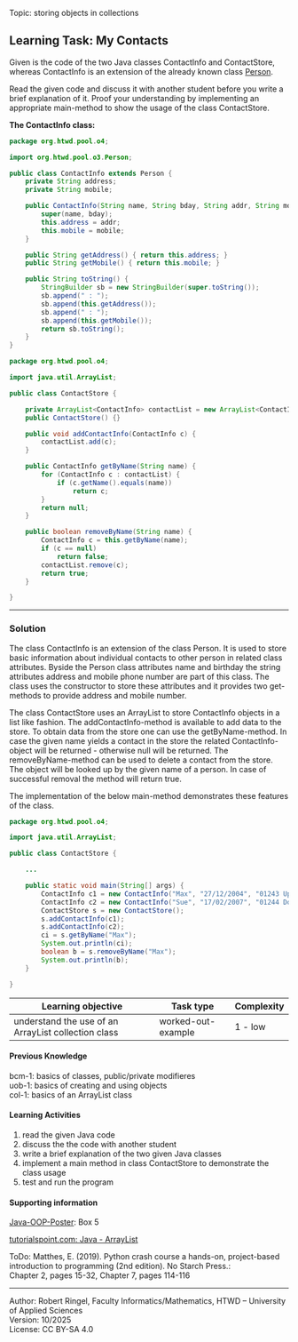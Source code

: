Topic: storing objects in collections

## Learning Task: My Contacts

Given is the code of the two Java classes ContactInfo and ContactStore, whereas ContactInfo is an extension of the already known class [Person](../03_UsingObjects/Person.java).

Read the given code and discuss it with another student before you write a brief explanation of it.
Proof your understanding by implementing an appropriate main-method to show the usage of the class ContactStore.

**The ContactInfo class:**
``` java
package org.htwd.pool.o4; 

import org.htwd.pool.o3.Person;

public class ContactInfo extends Person {
    private String address;
    private String mobile;

    public ContactInfo(String name, String bday, String addr, String mobile) {
        super(name, bday);
        this.address = addr;
        this.mobile = mobile;
    }

    public String getAddress() { return this.address; }
    public String getMobile() { return this.mobile; }

    public String toString() {
        StringBuilder sb = new StringBuilder(super.toString());
        sb.append(" : ");
        sb.append(this.getAddress());
        sb.append(" : ");
        sb.append(this.getMobile());
        return sb.toString();
    }
}
```

``` java
package org.htwd.pool.o4;

import java.util.ArrayList;

public class ContactStore {

    private ArrayList<ContactInfo> contactList = new ArrayList<ContactInfo>();
    public ContactStore() {}

    public void addContactInfo(ContactInfo c) {
        contactList.add(c);
    }

    public ContactInfo getByName(String name) {
        for (ContactInfo c : contactList) {
            if (c.getName().equals(name))
                return c;
        }
        return null;
    }

    public boolean removeByName(String name) {
        ContactInfo c = this.getByName(name);
        if (c == null)
            return false;
        contactList.remove(c);
        return true;
    }

}
```

---------------------------------------

### Solution

The class ContactInfo is an extension of the class Person. It is used to store basic information about individual contacts to other person in related class attributes. Byside the Person class attributes name and birthday the string attributes address and mobile phone number are part of this class. The class uses the constructor to store these attributes and it provides two get-methods to provide address and mobile number.

The class ContactStore uses an ArrayList to store ContactInfo objects in a list like fashion. The addContactInfo-method is available to add data to the store. To obtain data from the store one can use the getByName-method. In case the given name yields a contact in the store the related ContactInfo-object will be returned - otherwise null will be returned. The removeByName-method can be used to delete a contact from the store. The object will be looked up by the given name of a person. In case of successful removal the method will return true.

The implementation of the below main-method demonstrates these features of the class.  

``` java
package org.htwd.pool.o4;

import java.util.ArrayList;

public class ContactStore {

    ...

    public static void main(String[] args) {
        ContactInfo c1 = new ContactInfo("Max", "27/12/2004", "01243 Uphill", "---");
        ContactInfo c2 = new ContactInfo("Sue", "17/02/2007", "01244 Downunder", "---");
        ContactStore s = new ContactStore();
        s.addContactInfo(c1);
        s.addContactInfo(c2);
        ci = s.getByName("Max");
        System.out.println(ci);
        boolean b = s.removeByName("Max");
        System.out.println(b);
    }

}
```

| **Learning objective**                           | **Task type**   | **Complexity** |
| ------------------------------------------------ | --------------- | -------------- |
| understand the use of an ArrayList collection class | worked-out-example  | 1 - low |  

#### Previous Knowledge

bcm-1: basics of classes, public/private modifieres  
uob-1: basics of creating and using objects  
col-1: basics of an ArrayList class

#### Learning Activities

1) read the given Java code
2) discuss the the code with another student
3) write a brief explanation of the two given Java classes
4) implement a main method in class ContactStore to demonstrate the class usage
5) test and run the program

#### Supporting information

[Java-OOP-Poster](../JavaPosterOOP_engl.pdf): Box 5

[tutorialspoint.com: Java - ArrayList](https://www.tutorialspoint.com/java/util/java_util_arraylist.htm)  

ToDo: Matthes, E. (2019). Python crash course a hands-on, project-based introduction to programming (2nd edition). No Starch Press.:  
Chapter 2, pages 15-32, Chapter 7, pages 114-116  

---------------------------------------
Author: Robert Ringel, Faculty Informatics/Mathematics, HTWD – University of Applied Sciences  
Version: 10/2025            
License: CC BY-SA 4.0
